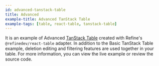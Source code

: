 ```yaml
---
id: advanced-tanstack-table
title: Advanced
example-title: Advanced TanStack Table
example-tags: [table, react-table, tanstack-table]
---
```


It is an example of Advanced [TanStack Table](https://tanstack.com/table) created with Refine's `@refinedev/react-table` adapter. In addition to the Basic TanStack Table example, deletion editing and filtering features are used together in your table. For more information, you can view the live example or review the source code.

<CodeSandboxExample path="table-react-table-advanced" />
